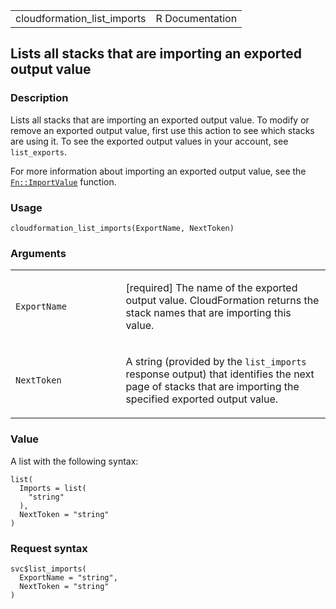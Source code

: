 <table style="width: 100%;">
<tbody>
<tr class="odd">
<td>cloudformation_list_imports</td>
<td style="text-align: right;">R Documentation</td>
</tr>
</tbody>
</table>

## Lists all stacks that are importing an exported output value

### Description

Lists all stacks that are importing an exported output value. To modify
or remove an exported output value, first use this action to see which
stacks are using it. To see the exported output values in your account,
see `list_exports`.

For more information about importing an exported output value, see the
[`Fn::ImportValue`](https://docs.aws.amazon.com/AWSCloudFormation/latest/UserGuide/intrinsic-function-reference-importvalue.html)
function.

### Usage

    cloudformation_list_imports(ExportName, NextToken)

### Arguments

<table>
<colgroup>
<col style="width: 35%" />
<col style="width: 65%" />
</colgroup>
<tbody>
<tr class="odd">
<td><code
id="cloudformation_list_imports_:_ExportName">ExportName</code></td>
<td><p>[required] The name of the exported output value. CloudFormation
returns the stack names that are importing this value.</p></td>
</tr>
<tr class="even">
<td><code
id="cloudformation_list_imports_:_NextToken">NextToken</code></td>
<td><p>A string (provided by the <code>list_imports</code> response
output) that identifies the next page of stacks that are importing the
specified exported output value.</p></td>
</tr>
</tbody>
</table>

### Value

A list with the following syntax:

    list(
      Imports = list(
        "string"
      ),
      NextToken = "string"
    )

### Request syntax

    svc$list_imports(
      ExportName = "string",
      NextToken = "string"
    )
